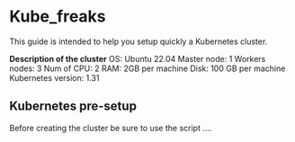 # Kube_freaks
This guide is intended to help you setup quickly a Kubernetes cluster.

**Description of the cluster**
OS: Ubuntu 22.04
Master node: 1
Workers nodes: 3
Num of CPU: 2
RAM: 2GB per machine
Disk: 100 GB per machine
Kubernetes version: 1.31

## Kubernetes pre-setup
Before creating the cluster be sure to use the script ....
